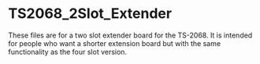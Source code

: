 # TS2068_2Slot_Extender
These files are for a two slot extender board for the TS-2068. It is intended for people who want a shorter extension board but with the same functionality as the four slot version.
